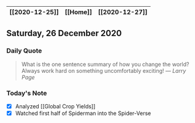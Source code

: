 | [[2020-12-25]] | [[Home]] | [[2020-12-27]] |
| :------------: | :------: | :------------: |

## Saturday, 26 December 2020

### Daily Quote
> What is the one sentence summary of how you change the world? Always work hard on something uncomfortably exciting!
> &mdash; <cite>Larry Page</cite>

### Today's Note

- [x] Analyzed [[Global Crop Yields]] 
- [x] Watched first half of Spiderman into the Spider-Verse